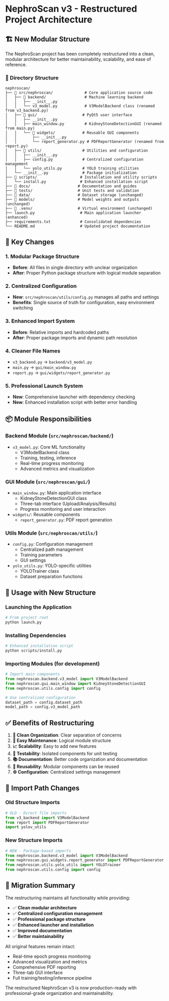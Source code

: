 # NephroScan v3 - Restructured Project Architecture

## 🏗️ New Modular Structure

The NephroScan project has been completely restructured into a clean, modular architecture for better maintainability, scalability, and ease of reference.

### 📁 Directory Structure

```
nephroscan/
├── 📁 src/nephroscan/              # Core application source code
│   ├── 📁 backend/                 # Machine learning backend
│   │   ├── __init__.py
│   │   └── v3_model.py            # V3ModelBackend class (renamed from v3_backend.py)
│   ├── 📁 gui/                    # PyQt5 user interface
│   │   ├── __init__.py
│   │   ├── main_window.py         # KidneyStoneDetectionGUI (renamed from main.py)
│   │   └── 📁 widgets/            # Reusable GUI components
│   │       ├── __init__.py
│   │       └── report_generator.py # PDFReportGenerator (renamed from report.py)
│   ├── 📁 utils/                  # Utilities and configuration
│   │   ├── __init__.py
│   │   ├── config.py             # Centralized configuration management
│   │   └── yolo_utils.py         # YOLO training utilities
│   └── __init__.py               # Package initialization
├── 📁 scripts/                   # Installation and utility scripts
│   └── install.py               # Enhanced installation script
├── 📁 docs/                     # Documentation and guides
├── 📁 tests/                    # Unit tests and validation
├── 📁 data/                     # Dataset storage (unchanged)
├── 📁 models/                   # Model weights and outputs (unchanged)
├── 📁 .venv/                    # Virtual environment (unchanged)
├── launch.py                    # Main application launcher (enhanced)
├── requirements.txt             # Consolidated dependencies
└── README.md                    # Updated project documentation
```

## 🔄 Key Changes

### 1. **Modular Package Structure**
- **Before**: All files in single directory with unclear organization
- **After**: Proper Python package structure with logical module separation

### 2. **Centralized Configuration**
- **New**: `src/nephroscan/utils/config.py` manages all paths and settings
- **Benefits**: Single source of truth for configuration, easy environment switching

### 3. **Enhanced Import System**
- **Before**: Relative imports and hardcoded paths
- **After**: Proper package imports and dynamic path resolution

### 4. **Cleaner File Names**
- `v3_backend.py` → `backend/v3_model.py`
- `main.py` → `gui/main_window.py`
- `report.py` → `gui/widgets/report_generator.py`

### 5. **Professional Launch System**
- **New**: Comprehensive launcher with dependency checking
- **New**: Enhanced installation script with better error handling

## 📦 Module Responsibilities

### Backend Module (`src/nephroscan/backend/`)
- `v3_model.py`: Core ML functionality
  - V3ModelBackend class
  - Training, testing, inference
  - Real-time progress monitoring
  - Advanced metrics and visualization

### GUI Module (`src/nephroscan/gui/`)
- `main_window.py`: Main application interface
  - KidneyStoneDetectionGUI class
  - Three-tab interface (Upload/Analysis/Results)
  - Progress monitoring and user interaction
- `widgets/`: Reusable components
  - `report_generator.py`: PDF report generation

### Utils Module (`src/nephroscan/utils/`)
- `config.py`: Configuration management
  - Centralized path management
  - Training parameters
  - GUI settings
- `yolo_utils.py`: YOLO-specific utilities
  - YOLOTrainer class
  - Dataset preparation functions

## 🚀 Usage with New Structure

### Launching the Application
```bash
# From project root
python launch.py
```

### Installing Dependencies
```bash
# Enhanced installation script
python scripts/install.py
```

### Importing Modules (for development)
```python
# Import main components
from nephroscan.backend.v3_model import V3ModelBackend
from nephroscan.gui.main_window import KidneyStoneDetectionGUI
from nephroscan.utils.config import config

# Use centralized configuration
dataset_path = config.dataset_path
model_path = config.v3_model_path
```

## ✅ Benefits of Restructuring

1. **🧹 Clean Organization**: Clear separation of concerns
2. **🔧 Easy Maintenance**: Logical module structure
3. **📈 Scalability**: Easy to add new features
4. **🎯 Testability**: Isolated components for unit testing
5. **📚 Documentation**: Better code organization and documentation
6. **🔄 Reusability**: Modular components can be reused
7. **⚙️ Configuration**: Centralized settings management

## 🔗 Import Path Changes

### Old Structure Imports
```python
# OLD - Direct file imports
from v3_backend import V3ModelBackend
from report import PDFReportGenerator
import yolov_utils
```

### New Structure Imports
```python
# NEW - Package-based imports
from nephroscan.backend.v3_model import V3ModelBackend
from nephroscan.gui.widgets.report_generator import PDFReportGenerator
from nephroscan.utils.yolo_utils import YOLOTrainer
from nephroscan.utils.config import config
```

## 🎯 Migration Summary

The restructuring maintains all functionality while providing:
- ✅ **Clean modular architecture**
- ✅ **Centralized configuration management**
- ✅ **Professional package structure**
- ✅ **Enhanced launcher and installation**
- ✅ **Improved documentation**
- ✅ **Better maintainability**

All original features remain intact:
- Real-time epoch progress monitoring
- Advanced visualization and metrics
- Comprehensive PDF reporting
- Three-tab GUI interface
- Full training/testing/inference pipeline

The restructured NephroScan v3 is now production-ready with professional-grade organization and maintainability.